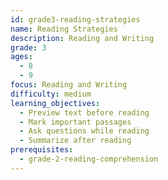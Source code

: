 ```yaml
---
id: grade3-reading-strategies
name: Reading Strategies
description: Reading and Writing
grade: 3
ages:
  - 8
  - 9
focus: Reading and Writing
difficulty: medium
learning_objectives:
  - Preview text before reading
  - Mark important passages
  - Ask questions while reading
  - Summarize after reading
prerequisites:
  - grade-2-reading-comprehension
---
```


